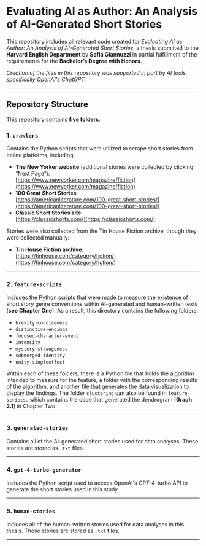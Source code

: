 # Evaluating AI as Author: An Analysis of AI-Generated Short Stories

This repository includes all relevant code created for *Evaluating AI as Author: An Analysis of AI-Generated Short Stories*, a thesis submitted to the **Harvard English Department** by **Sofia Giannuzzi** in partial fulfillment of the requirements for the **Bachelor’s Degree with Honors**.

*Creation of the files in this repository was supported in part by AI tools, specifically OpenAI's ChatGPT.*

---

## Repository Structure

This repository contains **five folders**:

### 1. `crawlers`
Contains the Python scripts that were utilized to scrape short stories from online platforms, including:
- **The New Yorker website** (additional stories were collected by clicking “Next Page”):  
  [https://www.newyorker.com/magazine/fiction](https://www.newyorker.com/magazine/fiction)  
- **100 Great Short Stories**:  
  [https://americanliterature.com/100-great-short-stories/](https://americanliterature.com/100-great-short-stories/)  
- **Classic Short Stories site**:  
  [https://classicshorts.com/](https://classicshorts.com/)

Stories were also collected from the Tin House Fiction archive, though they were collected manually: 
- **Tin House Fiction archive**:  
  [https://tinhouse.com/category/fiction/](https://tinhouse.com/category/fiction/)

---

### 2. `feature-scripts`
Includes the Python scripts that were made to measure the existence of short story genre conventions within AI-generated and human-written texts (**see Chapter One**). As a result, this directory contains the following folders:
- `brevity-conciseness`
- `distinctive-endings`
- `focused-character-event`
- `intensity`
- `mystery-strangeness`
- `submerged-identity`
- `unity-singleeffect`

Within each of these folders, there is a Python file that holds the algorithm intended to measure for the feature, a folder with the corresponding results of the algorithm, and another file that generates the data visualization to display the findings. The folder `clustering` can also be found in `feature-scripts,` which contains the code that generated the dendrogram (**Graph 2.1**) in Chapter Two.

---

### 3. `generated-stories`
Contains all of the AI-generated short stories used for data analyses. These stories are stored as `.txt` files.

---

### 4. `gpt-4-turbo-generator`
Includes the Python script used to access OpenAI's GPT-4-turbo API to generate the short stories used in this study.

---

### 5. `human-stories`
Includes all of the human-written stories used for data analyses in this thesis. These stories are stored as `.txt` files.

---
